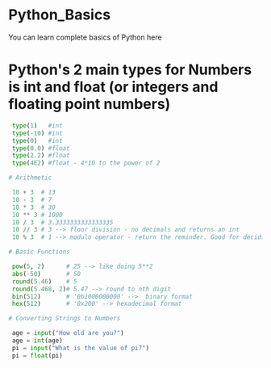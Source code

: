# Python_Basics
 You can learn complete basics of Python here
 
# Python's 2 main types for Numbers is int and float (or integers and floating point numbers)
```python
 type(1)   #int  
 type(-10) #int
 type(0)   #int
 type(0.0) #float
 type(2.2) #float
 type(4E2) #float - 4*10 to the power of 2
```
```python
# Arithmetic

 10 + 3  # 13
 10 - 3  # 7
 10 * 3  # 30
 10 ** 3 # 1000
 10 / 3  # 3.3333333333333335
 10 // 3 # 3 --> floor division - no decimals and returns an int
 10 % 3  # 1 --> modulo operator - return the reminder. Good for deciding if number is even or odd
```
```python
# Basic Functions

 pow(5, 2)      # 25 --> like doing 5**2
 abs(-50)       # 50
 round(5.46)    # 5
 round(5.468, 2)# 5.47 --> round to nth digit
 bin(512)       # '0b1000000000' -->  binary format
 hex(512)       # '0x200' --> hexadecimal format
```
```python
# Converting Strings to Numbers

 age = input("How old are you?")
 age = int(age)
 pi = input("What is the value of pi?")
 pi = float(pi)
```
